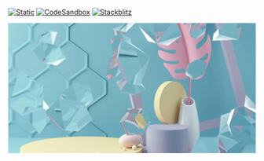 [![Static](https://img.shields.io/badge/demo-%23646CFF.svg?logo=html5&logoColor=white)](https://pmndrs.github.io/examples/floating-diamonds)
[![CodeSandbox](https://img.shields.io/badge/codesandbox-040404?logo=codesandbox&logoColor=DBDBDB)](https://codesandbox.io/s/github/pmndrs/examples/tree/main/demos/floating-diamonds)
[![Stackblitz](https://img.shields.io/badge/stackblitz-fff?logo=Stackblitz&logoColor=1389FD)](https://stackblitz.com/github/pmndrs/examples/tree/main/demos/floating-diamonds)

![](thumbnail.webp)

